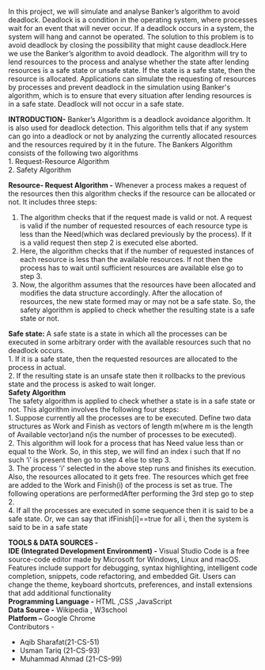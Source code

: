 In this project, we will simulate and analyse Banker’s algorithm to avoid deadlock. Deadlock is a condition in the operating system, where processes wait for an event that will never occur. 
If a deadlock occurs in a system, the system will hang and cannot be operated. 
The solution to this problem is to avoid deadlock by closing the possibility that might cause deadlock.Here we use the Banker’s algorithm to avoid deadlock. The algorithm will try to lend resources to the process and analyse whether the state after lending resources is a safe state or unsafe state. If the state is a safe state, then the resource is allocated. Applications can simulate the requesting of resources by processes and prevent deadlock in the simulation using Banker's algorithm, which is to ensure that every situation after lending resources is in a safe state. Deadlock will not occur in a safe state.

**INTRODUCTION-**  Banker’s Algorithm is a deadlock avoidance algorithm. It is also used for deadlock detection. 
This algorithm tells that if any system can go into a deadlock or not by analyzing the currently allocated resources and the resources required by it in the future.
The Bankers Algorithm consists of the following two algorithms </br>
    1. Request-Resource Algorithm  </br>
    2. Safety Algorithm </br>

**Resource- Request Algorithm -**
Whenever a process makes a request of the resources then this algorithm checks if the resource can be allocated or not.
It includes three steps:
   1. The algorithm checks that if the request made is valid or not. A request is valid if the number of requested resources of each resource type is less than the Need(which was declared previously by the process). 
If it is a valid request then step 2 is executed else aborted.
   2. Here, the algorithm checks that if the number of requested instances of each resource is less than the available resources. 
If not then the process has to wait until sufficient resources are available else go to step 3.
   3. Now, the algorithm assumes that the resources have been allocated and modifies the data structure accordingly.
After the allocation of resources, the new state formed may or may not be a safe state. 
So, the safety algorithm is applied to check whether the resulting state is a safe state or not. </br>

**Safe state:** A safe state is a state in which all the processes can be executed in some arbitrary order with the available resources such that no deadlock occurs.</br>
    1. If it is a safe state, then the requested resources are allocated to the process in actual.</br>
    2. If the resulting state is an unsafe state then it rollbacks to the previous state and the process is asked to wait longer.</br>
**Safety Algorithm**</br>
The safety algorithm is applied to check whether a state is in a safe state or not.
This algorithm involves the following four steps:</br>
    1. Suppose currently all the processes are to be executed. Define two data structures as Work and Finish as vectors of length m(where m is the length of Available vector)and n(is the number of processes to be executed).</br>
    2. This algorithm will look for a process that has Need value less than or equal to the Work. So, in this step, we will find an index i such that If no such ‘i’ is present then go to step 4 else to step 3.</br>
    3. The process 'i' selected in the above step runs and finishes its execution. Also, the resources allocated to it gets free. The resources which get free are added to the Work and Finish(i) of the process is set as true. The following operations are performedAfter performing the 3rd step go to step 2.</br>
    4. If all the processes are executed in some sequence then it is said to be a safe state. Or, we can say that ifFinish[i]==true for all i,
then the system is said to be in a safe state</br>


**TOOLS & DATA SOURCES -**</br>
    **IDE (Integrated Development Environment) -** Visual Studio Code is a free source-code editor made by Microsoft for Windows, Linux and macOS. Features include support for debugging, syntax highlighting, intelligent code completion, snippets, code refactoring, and embedded Git. Users can change the theme, keyboard shortcuts, preferences, and install extensions that add additional functionality </br>
   **Programming Language -** HTML ,CSS ,JavaScript </br>
     **Data Source -** Wikipedia , W3school </br>
    **Platform –** Google Chrome </br>
Contributors - 
- Aqib Sharafat(21-CS-51)
- Usman Tariq (21-CS-93) 
- Muhammad Ahmad (21-CS-99) 
